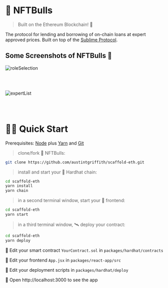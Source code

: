 # 🐂 NFTBulls

> Built on the Ethereum Blockchain! 🚀

The protocol for lending and borrowing of on-chain loans at expert approved prices. Built on top of the [Sublime Protocol](https://github.com/sublime-finance/sublime-v1/).

## Some Screenshots of NFTBulls 🐂
![roleSelection](https://user-images.githubusercontent.com/90497260/136310289-f9dffe0d-d3e8-4262-88d7-9b16066bf995.png)

<br/>
<br/>

![expertList](https://user-images.githubusercontent.com/90497260/136310308-333243b9-310c-49ed-9411-2e5488af9969.png)


<br/>
<br/>

# 🏄‍♂️ Quick Start

Prerequisites: [Node](https://nodejs.org/en/download/) plus [Yarn](https://classic.yarnpkg.com/en/docs/install/) and [Git](https://git-scm.com/downloads)

> clone/fork 🐂 NFTBulls:

```bash
git clone https://github.com/austintgriffith/scaffold-eth.git
```

> install and start your 👷‍ Hardhat chain:

```bash
cd scaffold-eth
yarn install
yarn chain
```

> in a second terminal window, start your 📱 frontend:

```bash
cd scaffold-eth
yarn start
```

> in a third terminal window, 🛰 deploy your contract:

```bash
cd scaffold-eth
yarn deploy
```

🔏 Edit your smart contract `YourContract.sol` in `packages/hardhat/contracts`

📝 Edit your frontend `App.jsx` in `packages/react-app/src`

💼 Edit your deployment scripts in `packages/hardhat/deploy`

📱 Open http://localhost:3000 to see the app
